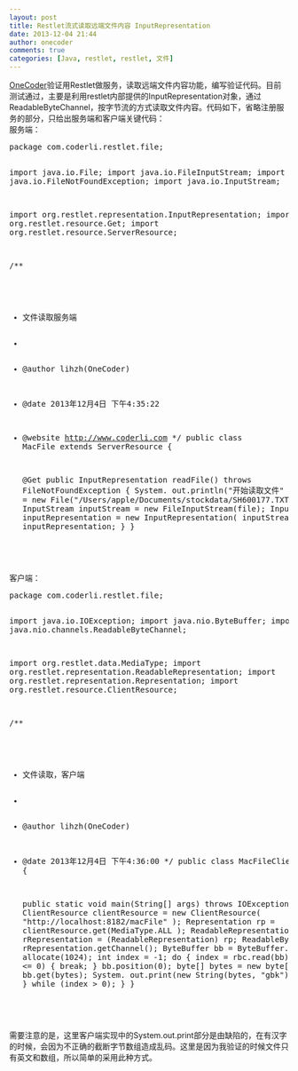 ```yaml
---
layout: post
title: Restlet流式读取远端文件内容 InputRepresentation
date: 2013-12-04 21:44
author: onecoder
comments: true
categories: [Java, restlet, restlet, 文件]
---
```

<p>
	<a href="http://www.coderli.com">OneCoder</a>验证用Restlet做服务，读取远端文件内容功能，编写验证代码。目前测试通过，主要是利用restlet内部提供的InputRepresentation对象，通过ReadableByteChannel，按字节流的方式读取文件内容。代码如下，省略注册服务的部分，只给出服务端和客户端关键代码：<br />
	服务端：</p>
<pre class="brush:java;first-line:1;pad-line-numbers:true;highlight:null;collapse:false;">
package com.coderli.restlet.file;

import java.io.File;
import java.io.FileInputStream;
import java.io.FileNotFoundException;
import java.io.InputStream;


import org.restlet.representation.InputRepresentation;
import org.restlet.resource.Get;
import org.restlet.resource.ServerResource;


/**
* 文件读取服务端
*
* @author lihzh(OneCoder)
* @date 2013年12月4日 下午4:35:22
* @website http://www.coderli.com
*/
public class MacFile extends ServerResource {


     @Get
     public InputRepresentation readFile() throws FileNotFoundException {
          System. out.println(&quot;开始读取文件&quot; );
          File file = new File(&quot;/Users/apple/Documents/stockdata/SH600177.TXT&quot; );
          InputStream inputStream = new FileInputStream(file);
          InputRepresentation inputRepresentation = new InputRepresentation(
                   inputStream);
           return inputRepresentation;
     }
}


</pre>
<p>
	客户端：</p>
<pre class="brush:java;first-line:1;pad-line-numbers:true;highlight:null;collapse:false;">
package com.coderli.restlet.file;

import java.io.IOException;
import java.nio.ByteBuffer;
import java.nio.channels.ReadableByteChannel;


import org.restlet.data.MediaType;
import org.restlet.representation.ReadableRepresentation;
import org.restlet.representation.Representation;
import org.restlet.resource.ClientResource;


/**
* 文件读取，客户端
*
* @author lihzh(OneCoder)
* @date 2013年12月4日 下午4:36:00
*/
public class MacFileClient {


     public static void main(String[] args) throws IOException {
          ClientResource clientResource = new ClientResource(
                    &quot;http://localhost:8182/macFile&quot; );
          Representation rp = clientResource.get(MediaType.ALL );
          ReadableRepresentation rRepresentation = (ReadableRepresentation) rp;
          ReadableByteChannel rbc = rRepresentation.getChannel();
          ByteBuffer bb = ByteBuffer. allocate(1024);
           int index = -1;
           do {
              index = rbc.read(bb);
               if (index &lt;= 0) {
                    break;
              }
              bb.position(0);
               byte[] bytes = new byte[index];
              bb.get(bytes);
              System. out.print(new String(bytes, &quot;gbk&quot;));
              bb.clear();
          } while (index &gt; 0);
     }
}

</pre>
<p>
	需要注意的是，这里客户端实现中的System.out.print部分是由缺陷的，在有汉字的时候，会因为不正确的截断字节数组造成乱码。这里是因为我验证的时候文件只有英文和数组，所以简单的采用此种方式。</p>

